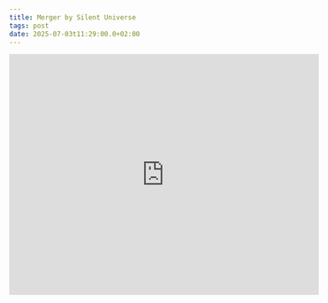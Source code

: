 ```yaml
---
title: Merger by Silent Universe
tags: post
date: 2025-07-03t11:29:00.0+02:00
---
```

<iframe style="border: 0; width: 560px; height: 435px;" src="https://bandcamp.com/VideoEmbed?track=3166621541&bgcol=ffffff&linkcol=0687f5"></iframe>